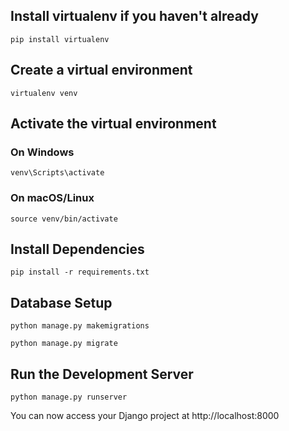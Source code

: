 ## Install virtualenv if you haven't already
```pip install virtualenv```

## Create a virtual environment
```virtualenv venv```

## Activate the virtual environment
### On Windows
```venv\Scripts\activate```

### On macOS/Linux
```source venv/bin/activate```

## Install Dependencies
```pip install -r requirements.txt```

## Database Setup 
```python manage.py makemigrations```

```python manage.py migrate```

## Run the Development Server
```python manage.py runserver```

You can now access your Django project at http://localhost:8000
